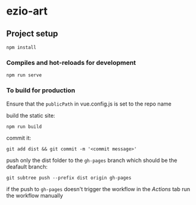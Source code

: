 # ezio-art

## Project setup
```
npm install
```

### Compiles and hot-reloads for development
```
npm run serve
```

### To build for production

Ensure that the `publicPath` in vue.config.js is set to the repo name

build the static site:
```
npm run build
```

commit it:
```
git add dist && git commit -m '<commit message>'
```

push only the dist folder to the `gh-pages` branch which should be the deafault branch:
```
git subtree push --prefix dist origin gh-pages

```
if the push to `gh-pages` doesn't trigger the workflow in the _Actions_ tab run the workflow manually
